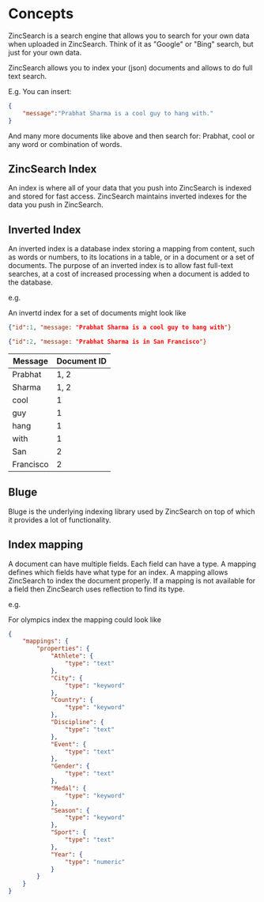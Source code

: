 # Concepts

ZincSearch is a search engine that allows you to search for your own data when uploaded in ZincSearch. Think of it as "Google" or "Bing" search, but just for your own data.

ZincSearch allows you to index your (json) documents and allows to do full text search.

E.g. You can insert:

```json
{
    "message":"Prabhat Sharma is a cool guy to hang with."
}
```

And many more documents like above and then search for: Prabhat, cool or any word or combination of words.


## ZincSearch Index

An index is where all of your data that you push into ZincSearch is indexed and stored  for fast access. ZincSearch maintains inverted indexes for the data you push in ZincSearch.

## Inverted Index

An inverted index is a database index storing a mapping from content, such as words or numbers, to its locations in a table, or in a document or a set of documents. The purpose of an inverted index is to allow fast full-text searches, at a cost of increased processing when a document is added to the database.

e.g.

An invertd index for a set of documents might look like

```json
{"id":1, "message: "Prabhat Sharma is a cool guy to hang with"}
```

```json
{"id":2, "message: "Prabhat Sharma is in San Francisco"}
```

| Message   | Document ID |
|-----------|-------------|
| Prabhat   | 1, 2        |
| Sharma    | 1, 2        |
| cool      | 1           |
| guy       | 1           |
| hang      | 1           |
| with      | 1           |
| San       | 2           |
| Francisco | 2           |

## Bluge

Bluge is the underlying indexing library used by ZincSearch on top of which it provides a lot of functionality.

## Index mapping

A document can have multiple fields. Each field can have a type. A mapping defines which fields have what type for an index. A mapping allows ZincSearch to index the document properly. If a mapping is not available for a field then ZincSearch uses reflection to find its type.

e.g.

For olympics index the mapping could look like

```json
{
    "mappings": {
        "properties": {
            "Athlete": {
                "type": "text"
            },
            "City": {
                "type": "keyword"
            },
            "Country": {
                "type": "keyword"
            },
            "Discipline": {
                "type": "text"
            },
            "Event": {
                "type": "text"
            },
            "Gender": {
                "type": "text"
            },
            "Medal": {
                "type": "keyword"
            },
            "Season": {
                "type": "keyword"
            },
            "Sport": {
                "type": "text"
            },
            "Year": {
                "type": "numeric"
            }
        }
    }
}
```
